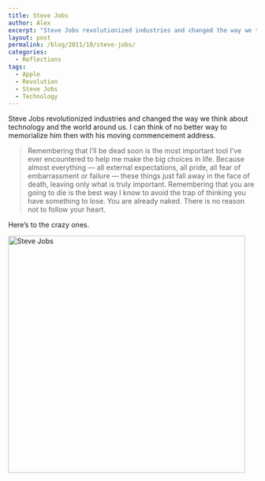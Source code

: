 ```yaml
---
title: Steve Jobs
author: Alex
excerpt: "Steve Jobs revolutionized industries and changed the way we think about technology and the world around us. I can think of no better way to memorialize him then with his moving commencement address. Here's to the crazy ones."
layout: post
permalink: /blog/2011/10/steve-jobs/
categories:
  - Reflections
tags:
  - Apple
  - Revolution
  - Steve Jobs
  - Technology
---
```

Steve Jobs revolutionized industries and changed the way we think about technology and the world around us. I can think of no better way to memorialize him then with his moving commencement address.

<!--more-->

> Remembering that I’ll be dead soon is the most important tool I’ve ever encountered to help me make the big choices in life. Because almost everything — all external expectations, all pride, all fear of embarrassment or failure — these things just fall away in the face of death, leaving only what is truly important. Remembering that you are going to die is the best way I know to avoid the trap of thinking you have something to lose. You are already naked. There is no reason not to follow your heart. 



Here&#8217;s to the crazy ones.

<img src="https://alexkadis.com/inc/img/2011/10/t_hero.jpg" alt="Steve Jobs" width="480" />